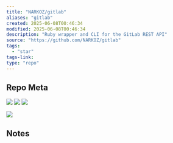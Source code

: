 ```yaml
---
title: "NARKOZ/gitlab"
aliases: "gitlab"
created: 2025-06-08T00:46:34
modified: 2025-06-08T00:46:34
description: "Ruby wrapper and CLI for the GitLab REST API"
source: "https://github.com/NARKOZ/gitlab"
tags:
  - "star"
tags-link:
type: "repo"
---
```

## Repo Meta

![](https://img.shields.io/github/stars/NARKOZ/gitlab?style=for-the-badge&label=stars) ![](https://img.shields.io/github/repo-size/NARKOZ/gitlab?style=for-the-badge&label=size) ![](https://img.shields.io/github/created-at/NARKOZ/gitlab?style=for-the-badge&label=since)

[![](https://github-readme-stats.vercel.app/api/pin/?username=NARKOZ&repo=gitlab&bg_color=00000000)](https://github.com/NARKOZ/gitlab)

## Notes

